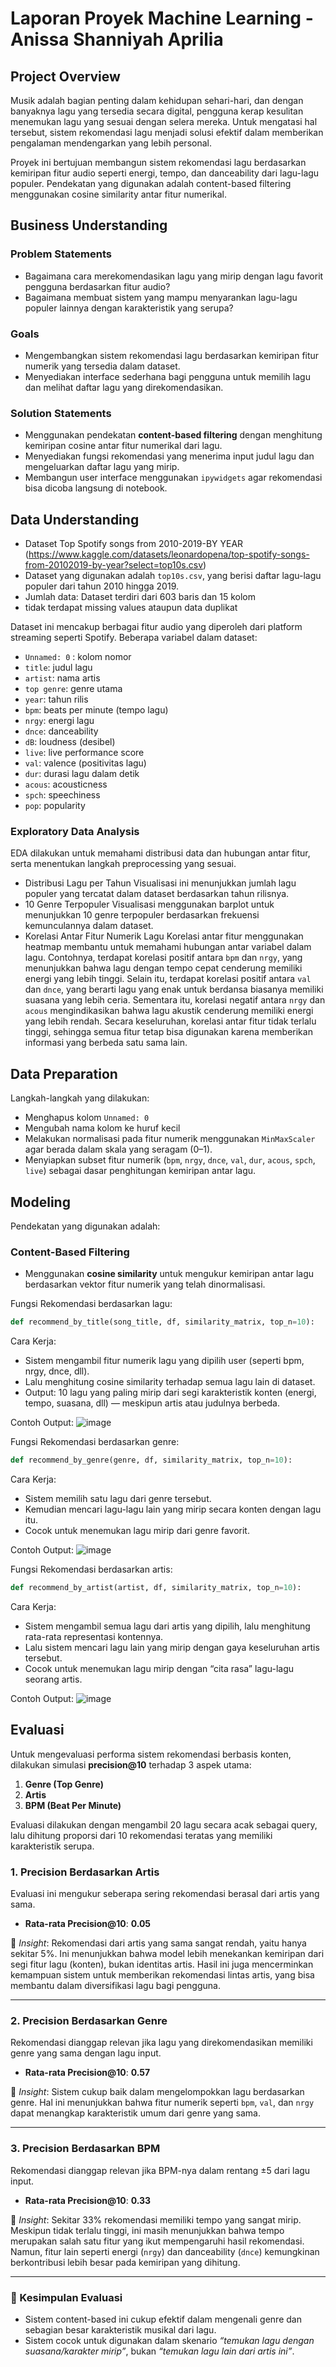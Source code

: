 # Laporan Proyek Machine Learning - Anissa Shanniyah Aprilia

## Project Overview

Musik adalah bagian penting dalam kehidupan sehari-hari, dan dengan banyaknya lagu yang tersedia secara digital, pengguna kerap kesulitan menemukan lagu yang sesuai dengan selera mereka. Untuk mengatasi hal tersebut, sistem rekomendasi lagu menjadi solusi efektif dalam memberikan pengalaman mendengarkan yang lebih personal.

Proyek ini bertujuan membangun sistem rekomendasi lagu berdasarkan kemiripan fitur audio seperti energi, tempo, dan danceability dari lagu-lagu populer. Pendekatan yang digunakan adalah content-based filtering menggunakan cosine similarity antar fitur numerikal.

## Business Understanding

### Problem Statements

- Bagaimana cara merekomendasikan lagu yang mirip dengan lagu favorit pengguna berdasarkan fitur audio?
- Bagaimana membuat sistem yang mampu menyarankan lagu-lagu populer lainnya dengan karakteristik yang serupa?

### Goals

- Mengembangkan sistem rekomendasi lagu berdasarkan kemiripan fitur numerik yang tersedia dalam dataset.
- Menyediakan interface sederhana bagi pengguna untuk memilih lagu dan melihat daftar lagu yang direkomendasikan.

### Solution Statements

- Menggunakan pendekatan **content-based filtering** dengan menghitung kemiripan cosine antar fitur numerikal dari lagu.
- Menyediakan fungsi rekomendasi yang menerima input judul lagu dan mengeluarkan daftar lagu yang mirip.
- Membangun user interface menggunakan `ipywidgets` agar rekomendasi bisa dicoba langsung di notebook.

## Data Understanding
- Dataset Top Spotify songs from 2010-2019-BY YEAR (https://www.kaggle.com/datasets/leonardopena/top-spotify-songs-from-20102019-by-year?select=top10s.csv)
- Dataset yang digunakan adalah `top10s.csv`, yang berisi daftar lagu-lagu populer dari tahun 2010 hingga 2019.
- Jumlah data: Dataset terdiri dari 603 baris dan 15 kolom
- tidak terdapat missing values ataupun data duplikat

Dataset ini mencakup berbagai fitur audio yang diperoleh dari platform streaming seperti Spotify. Beberapa variabel dalam dataset:

- `Unnamed: 0` : kolom nomor
- `title`: judul lagu
- `artist`: nama artis
- `top genre`: genre utama
- `year`: tahun rilis
- `bpm`: beats per minute (tempo lagu)
- `nrgy`: energi lagu
- `dnce`: danceability
- `dB`: loudness (desibel)
- `live`: live performance score
- `val`: valence (positivitas lagu)
- `dur`: durasi lagu dalam detik
- `acous`: acousticness
- `spch`: speechiness
- `pop`: popularity

### Exploratory Data Analysis
EDA dilakukan untuk memahami distribusi data dan hubungan antar fitur, serta menentukan langkah preprocessing yang sesuai.

- Distribusi Lagu per Tahun
Visualisasi ini menunjukkan jumlah lagu populer yang tercatat dalam dataset berdasarkan tahun rilisnya.
- 10 Genre Terpopuler
Visualisasi menggunakan barplot untuk menunjukkan 10 genre terpopuler berdasarkan frekuensi kemunculannya dalam dataset.
- Korelasi Antar Fitur Numerik Lagu
Korelasi antar fitur menggunakan heatmap membantu untuk memahami hubungan antar variabel dalam lagu. Contohnya, terdapat korelasi positif antara `bpm` dan `nrgy`, yang menunjukkan bahwa lagu dengan tempo cepat cenderung memiliki energi yang lebih tinggi. Selain itu, terdapat korelasi positif antara `val` dan `dnce`, yang berarti lagu yang enak untuk berdansa biasanya memiliki suasana yang lebih ceria. Sementara itu, korelasi negatif antara `nrgy` dan `acous` mengindikasikan bahwa lagu akustik cenderung memiliki energi yang lebih rendah. Secara keseluruhan, korelasi antar fitur tidak terlalu tinggi, sehingga semua fitur tetap bisa digunakan karena memberikan informasi yang berbeda satu sama lain.

## Data Preparation

Langkah-langkah yang dilakukan:
- Menghapus kolom `Unnamed: 0`
- Mengubah nama kolom ke huruf kecil
- Melakukan normalisasi pada fitur numerik menggunakan `MinMaxScaler` agar berada dalam skala yang seragam (0–1).
- Menyiapkan subset fitur numerik (`bpm`, `nrgy`, `dnce`, `val`, `dur`, `acous`, `spch`, `live`) sebagai dasar penghitungan kemiripan antar lagu.

## Modeling

Pendekatan yang digunakan adalah:

### Content-Based Filtering

- Menggunakan **cosine similarity** untuk mengukur kemiripan antar lagu berdasarkan vektor fitur numerik yang telah dinormalisasi.

Fungsi Rekomendasi berdasarkan lagu:
```python
def recommend_by_title(song_title, df, similarity_matrix, top_n=10):
```
Cara Kerja:
- Sistem mengambil fitur numerik lagu yang dipilih user (seperti bpm, nrgy, dnce, dll).
- Lalu menghitung cosine similarity terhadap semua lagu lain di dataset.
- Output: 10 lagu yang paling mirip dari segi karakteristik konten (energi, tempo, suasana, dll) — meskipun artis atau judulnya berbeda.

Contoh Output:
![image](https://github.com/user-attachments/assets/d1dc7414-39cc-4749-8ed8-a7dd75091ed5)

Fungsi Rekomendasi berdasarkan genre:
```python
def recommend_by_genre(genre, df, similarity_matrix, top_n=10):
```
Cara Kerja:
- Sistem memilih satu lagu dari genre tersebut.
- Kemudian mencari lagu-lagu lain yang mirip secara konten dengan lagu itu.
- Cocok untuk menemukan lagu mirip dari genre favorit.

Contoh Output:
![image](https://github.com/user-attachments/assets/588a5dff-56db-497b-a5d9-c6dddbb9949f)

Fungsi Rekomendasi berdasarkan artis:
```python
def recommend_by_artist(artist, df, similarity_matrix, top_n=10):
```
Cara Kerja:
- Sistem mengambil semua lagu dari artis yang dipilih, lalu menghitung rata-rata representasi kontennya.
- Lalu sistem mencari lagu lain yang mirip dengan gaya keseluruhan artis tersebut.
- Cocok untuk menemukan lagu mirip dengan “cita rasa” lagu-lagu seorang artis.

Contoh Output:
![image](https://github.com/user-attachments/assets/36a564ca-7a51-469e-af4b-445bce191cdb)

## Evaluasi
Untuk mengevaluasi performa sistem rekomendasi berbasis konten, dilakukan simulasi **precision@10** terhadap 3 aspek utama:

1. **Genre (Top Genre)**
2. **Artis**
3. **BPM (Beat Per Minute)**

Evaluasi dilakukan dengan mengambil 20 lagu secara acak sebagai query, lalu dihitung proporsi dari 10 rekomendasi teratas yang memiliki karakteristik serupa.

### 1. Precision Berdasarkan Artis

Evaluasi ini mengukur seberapa sering rekomendasi berasal dari artis yang sama.

- **Rata-rata Precision@10**: **0.05**

📌 *Insight*: Rekomendasi dari artis yang sama sangat rendah, yaitu hanya sekitar 5%. Ini menunjukkan bahwa model lebih menekankan kemiripan dari segi fitur lagu (konten), bukan identitas artis. Hasil ini juga mencerminkan kemampuan sistem untuk memberikan rekomendasi lintas artis, yang bisa membantu dalam diversifikasi lagu bagi pengguna.

---

### 2. Precision Berdasarkan Genre

Rekomendasi dianggap relevan jika lagu yang direkomendasikan memiliki genre yang sama dengan lagu input.

- **Rata-rata Precision@10**: **0.57**  

📌 *Insight*: Sistem cukup baik dalam mengelompokkan lagu berdasarkan genre. Hal ini menunjukkan bahwa fitur numerik seperti `bpm`, `val`, dan `nrgy` dapat menangkap karakteristik umum dari genre yang sama.

---

### 3. Precision Berdasarkan BPM

Rekomendasi dianggap relevan jika BPM-nya dalam rentang ±5 dari lagu input.

- **Rata-rata Precision@10**: **0.33**

📌 *Insight*: Sekitar 33% rekomendasi memiliki tempo yang sangat mirip. Meskipun tidak terlalu tinggi, ini masih menunjukkan bahwa tempo merupakan salah satu fitur yang ikut mempengaruhi hasil rekomendasi. Namun, fitur lain seperti energi (`nrgy`) dan danceability (`dnce`) kemungkinan berkontribusi lebih besar pada kemiripan yang dihitung.

---

### 🧠 Kesimpulan Evaluasi

- Sistem content-based ini cukup efektif dalam mengenali genre dan sebagian besar karakteristik musikal dari lagu.
- Sistem cocok untuk digunakan dalam skenario *“temukan lagu dengan suasana/karakter mirip”*, bukan *“temukan lagu lain dari artis ini”*.
